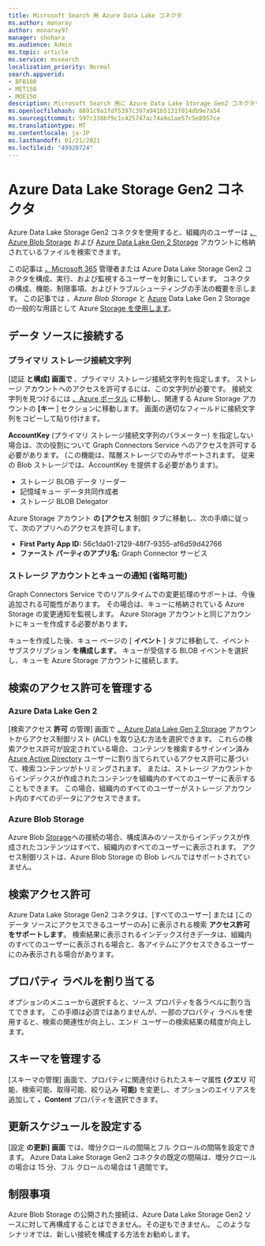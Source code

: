 ```yaml
---
title: Microsoft Search 用 Azure Data Lake コネクタ
ms.author: monaray
author: monaray97
manager: shohara
ms.audience: Admin
ms.topic: article
ms.service: mssearch
localization_priority: Normal
search.appverid:
- BFB160
- MET150
- MOE150
description: Microsoft Search 用に Azure Data Lake Storage Gen2 コネクタをセットアップする
ms.openlocfilehash: 8891c9a1fdf5397c397a941b5131f014db9e7a54
ms.sourcegitcommit: 597c338bf9c1c425747ac74a9a1ae57c5e8957ce
ms.translationtype: MT
ms.contentlocale: ja-JP
ms.lasthandoff: 01/21/2021
ms.locfileid: "49920724"
---
```

# <a name="azure-data-lake-storage-gen2-connector"></a>Azure Data Lake Storage Gen2 コネクタ

Azure Data Lake Storage Gen2 コネクタを使用すると、組織内のユーザーは [、Azure Blob Storage](https://docs.microsoft.com/azure/storage/blobs/storage-blobs-introduction) および [Azure Data Lake Gen 2 Storage](https://docs.microsoft.com/azure/storage/blobs/data-lake-storage-introduction) アカウントに格納されているファイルを検索できます。

この記事は [、Microsoft 365](https://www.microsoft.com/microsoft-365) 管理者または Azure Data Lake Storage Gen2 コネクタを構成、実行、および監視するユーザーを対象にしています。 コネクタの構成、機能、制限事項、およびトラブルシューティングの手法の概要を示します。 この記事では *、Azure Blob Storage* と [Azure](https://docs.microsoft.com/azure/storage/blobs/storage-blobs-introduction) Data Lake Gen 2 Storage の一般的な用語として Azure [Storage を使用します](https://docs.microsoft.com/azure/storage/blobs/data-lake-storage-introduction)。

## <a name="connect-to-a-data-source"></a>データ ソースに接続する

### <a name="primary-storage-connection-string"></a>プライマリ ストレージ接続文字列

[認証 **と構成] 画面で** 、プライマリ ストレージ接続文字列を指定します。 ストレージ アカウントへのアクセスを許可するには、この文字列が必要です。 接続文字列を見つけるには [、Azure ポータル](https://ms.portal.azure.com/#home) に移動し、関連する Azure Storage アカウントの **[キー** ] セクションに移動します。 画面の適切なフィールドに接続文字列をコピーして貼り付けます。

**AccountKey** (プライマリ ストレージ接続文字列のパラメーター) を指定しない場合は、次の役割について Graph Connectors Service へのアクセスを許可する必要があります。 (この機能は、階層ストレージでのみサポートされます。 従来の Blob ストレージでは、AccountKey を提供する必要があります)。
* ストレージ BLOB データ リーダー
* 記憶域キュー データ共同作成者
* ストレージ BLOB Delegator

Azure Storage アカウント **の [アクセス** 制御] タブに移動し、次の手順に従って、次のアプリへのアクセスを許可します。

* **First Party App ID:** 56c1da01-2129-48f7-9355-af6d59d42766
* **ファースト パーティのアプリ名:** Graph Connector サービス

### <a name="storage-account-and-queue-notifications-optional"></a>ストレージ アカウントとキューの通知 (省略可能)

Graph Connectors Service でのリアルタイムでの変更処理のサポートは、今後追加される可能性があります。 その場合は、キューに格納されている Azure Storage の変更通知を監視します。 Azure Storage アカウントと同じアカウントにキューを作成する必要があります。

キューを作成した後、キュー ページの [ **イベント** ] タブに移動して、イベント サブスクリプション **を構成します**。 キューが受信する BLOB イベントを選択し、キューを Azure Storage アカウントに接続します。

## <a name="manage-search-permissions"></a>検索のアクセス許可を管理する

### <a name="azure-data-lake-gen-2"></a>Azure Data Lake Gen 2

[検索アクセス **許可** の管理] 画面で [、Azure Data Lake Gen 2 Storage](https://docs.microsoft.com/azure/storage/blobs/data-lake-storage-introduction) アカウントからアクセス制御リスト (ACL) を取り込む方法を選択できます。 これらの検索アクセス許可が設定されている場合、コンテンツを検索するサインイン済み [Azure Active Directory](https://docs.microsoft.com/azure/active-directory/) ユーザーに割り当てられているアクセス許可に基づいて、検索コンテンツがトリミングされます。 または、ストレージ アカウントからインデックスが作成されたコンテンツを組織内のすべてのユーザーに表示することもできます。 この場合、組織内のすべてのユーザーがストレージ アカウント内のすべてのデータにアクセスできます。

### <a name="azure-blob-storage"></a>Azure Blob Storage

Azure Blob [Storage](https://docs.microsoft.com/azure/storage/blobs/storage-blobs-introduction)への接続の場合、構成済みのソースからインデックスが作成されたコンテンツはすべて、組織内のすべてのユーザーに表示されます。 アクセス制御リストは、Azure Blob Storage の Blob レベルではサポートされていません。

## <a name="search-permissions"></a>検索アクセス許可

Azure Data Lake Storage Gen2 コネクタは、[すべてのユーザー] または [このデータ ソースにアクセスできるユーザーのみ] に表示される検索 **アクセス許可をサポートします**。 検索結果に表示されるインデックス付きデータは、組織内のすべてのユーザーに表示される場合と、各アイテムにアクセスできるユーザーにのみ表示される場合があります。

## <a name="assign-property-labels"></a>プロパティ ラベルを割り当てる

オプションのメニューから選択すると、ソース プロパティを各ラベルに割り当てできます。 この手順は必須ではありませんが、一部のプロパティ ラベルを使用すると、検索の関連性が向上し、エンド ユーザーの検索結果の精度が向上します。

## <a name="manage-schema"></a>スキーマを管理する

[スキーマの管理] 画面で、プロパティに関連付けられたスキーマ属性 **(クエリ** 可能、検索可能、取得可能、絞り込み **可能)** を変更し、オプションのエイリアスを追加して **、Content** プロパティを選択できます。 

## <a name="set-the-refresh-schedule"></a>更新スケジュールを設定する

[設定 **の更新] 画面** では、増分クロールの間隔とフル クロールの間隔を設定できます。 Azure Data Lake Storage Gen2 コネクタの既定の間隔は、増分クロールの場合は 15 分、フル クロールの場合は 1 週間です。

## <a name="limitations"></a>制限事項

Azure Blob Storage の公開された接続は、Azure Data Lake Storage Gen2 ソースに対して再構成することはできません。その逆もできません。 このようなシナリオでは、新しい接続を構成する方法をお勧めします。
